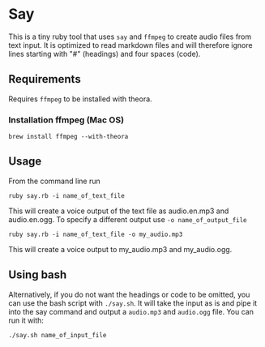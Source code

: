 # Say

This is a tiny ruby tool that uses `say` and `ffmpeg` to create audio files from text input.
It is optimized to read markdown files and will therefore ignore lines starting with "#" (headings) and four spaces (code).

## Requirements
Requires `ffmpeg` to be installed with theora.

### Installation ffmpeg (Mac OS)

`brew install ffmpeg --with-theora`

## Usage
From the command line run

`ruby say.rb -i name_of_text_file`

This will create a voice output of the text file as audio.en.mp3 and audio.en.ogg.
To specify a different output use `-o name_of_output_file`

`ruby say.rb -i name_of_text_file -o my_audio.mp3`

This will create a voice output to my_audio.mp3 and my_audio.ogg.

## Using bash
Alternatively, if you do not want the headings or code to be omitted, you can use the bash script with `./say.sh`.
It will take the input as is and pipe it into the say command and output a `audio.mp3` and `audio.ogg` file.
You can run it with:

`./say.sh name_of_input_file`
